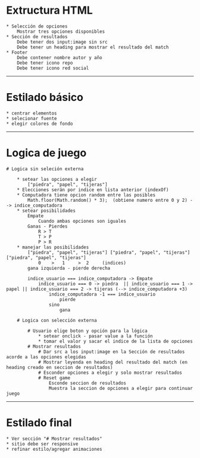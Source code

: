 # Extructura HTML

    * Selección de opciones
        Mostrar tres opciones disponibles
    * Sección de resultados
        Debe tener dos input:image sin src
        Debe tener un heading para mostrar el resultado del match
    * Footer
        Debe contener nombre autor y año
        Debe tener icono repo
        Debe tener icono red social

----------------

# Estilado básico
    
    * centrar elementos
    * selecionar fuente
    * elegir colores de fondo

----------------

# Logica de juego

    # Logica sin seleción externa

        * setear las opciones a elegir 
            ["piedra", "papel", "tijeras"]
        * Elecciones serán por indice en lista anterior (indexOf)
        * Computadora tiene opcion random entre las posibles
            Math.floor(Math.random() * 3);  (obtiene numero entre 0 y 2) --> indice_computadora
        * setear posibilidades
            Empate
                Cuando ambas opciones son iguales
            Ganas - Pierdes
                R > T
                T > P
                P > R
        * manejar las posibilidades
            ["piedra", "papel", "tijeras"] ["piedra", "papel", "tijeras"] ["piedra", "papel", "tijeras"]
                0    >   1     >  2     (indices)
            gana izquierda - pierde derecha

            indice_usuario === indice_computadora -> Empate
                indice_usuario === 0 -> piedra  || indice_usuario === 1 -> papel || indice_usuario === 2 -> tijeras (--> indice_computadora +3)
                    indice_computadora -1 === indice_usuario
                        pierde
                    sino
                        gana    

        # Logica con selección externa

            # Usuario elige boton y opción para la lógica 
                * setear onclick - pasar value a la función
                * tomar el valor y sacar el indice de la lista de opciones
            # Mostrar resultados
                # Dar src a los input:image en la Sección de resultados acorde a las opciones elegidas
                # Mostrar leyenda en heading del resultado del match (en heading creado en seccion de resultados)
                # Esconder opciones a elegir y solo mostrar resultados
                # Reset game
                    Esconde seccion de resultados
                    Muestra la seccion de opciones a elegir para continuar juego

----------------

# Estilado final
    * Ver sección "# Mostrar resultados"
    * sitio debe ser responsive
    * refinar estilo/agregar animaciones